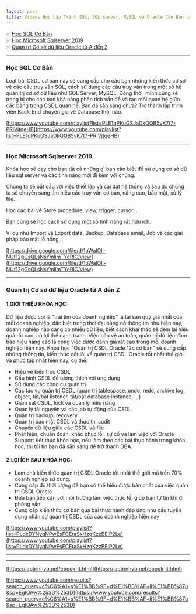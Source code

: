 ```yaml
---
layout: post
title: Videos Học Lập Trình SQL, SQL server, MySQL và Oracle Căn Bản và Nâng cao
---
```


✅ [Học SQL Cơ Bản](https://www.youtube.com/playlist?list=PLE1qPKuGSJaDkQQB5vK7t7-PRIVjtqeHB)  
✅ [Học Microsoft Sqlserver 2019](https://drive.google.com/file/d/1oWalOIi-NUf12gGsQLsNsYmlimTYeRlC/view)  
✅ [Quản trị Cơ sở dữ liệu Oracle từ A đến Z](https://www.youtube.com/playlist?list=PLdxDYNyqNPwEsFCEtaSxHzgKzzBEiP2Le)  

-----
### Học SQL Cơ Bản
Loạt bài CSDL cơ bản này sẽ cung cấp cho các bạn những kiến thức cơ sở về các câu truy vấn SQL, cách sử dụng các câu truy vấn trong một số hệ quản trị cơ sở dữ liệu như SQL Server, MySQL. Đồng thời, mình cũng sẽ trang bị cho các bạn khả năng phân tích vấn đề và tạo mối quan hệ giữa các bảng trong CSDL quan hệ. Bạn đã sẵn sàng chưa? Trở thành lập trình viên Back-End chuyên gia về Database thôi nào.

[https://www.youtube.com/playlist?list=PLE1qPKuGSJaDkQQB5vK7t7-PRIVjtqeHB](https://www.youtube.com/playlist?list=PLE1qPKuGSJaDkQQB5vK7t7-PRIVjtqeHB)

-----
### Học Microsoft Sqlserver 2019
Khóa học sẽ dạy cho bạn tất cả những gì bạn cần biết để sử dụng cơ sở dữ liệu sql server và các tính năng mới đi kèm với chúng.

Chúng ta sẽ bắt đầu với việc thiết lập và cài đặt hệ thống và sau đó chúng ta sẽ chuyển sang tìm hiểu các truy vấn cơ bản, nâng cao, bảo mật, xử lý file.

Học các bài về Store procedure, view, trigger, cursor...

Bạn cũng sẽ học cách sử dụng một số tính năng rất hữu ích.

Ví dụ như  Import và Export data, Backup, Database email, Job và các giải pháp bảo mật lỗ hổng...

[https://drive.google.com/file/d/1oWalOIi-NUf12gGsQLsNsYmlimTYeRlC/view](https://drive.google.com/file/d/1oWalOIi-NUf12gGsQLsNsYmlimTYeRlC/view)

-----
### Quản trị Cơ sở dữ liệu Oracle từ A đến Z
#### 1.GIỚI THIỆU KHÓA HỌC:
Dữ liệu được coi là "trái tim của doanh nghiệp" là tài sản quý giá nhất của mỗi doanh nghiệp, đặc biệt trong thời đại bùng nổ thông tin như hiện nay, doanh nghiệp nào càng có nhiều dữ liệu, biết cách khai thác sẽ đem lại hiệu quả rất cao, có lợi thế cạnh tranh. Việc bảo vệ an toàn, quản trị dữ liệu đảm bảo hiệu năng cao là công việc được đánh giá rất cao trong mỗi doanh nghiệp hiện nay.
Khóa học "Quản trị CSDL Oracle 12c cơ bản" sẽ cung cấp những thông tin, kiến thức cốt lõi về quản trị CSDL Oracle tốt nhất thế giới và phức tạp nhất hiện nay, cụ thể:
 - Hiểu về kiến trúc CSDL
 - Cấu hình CSDL để tương thích với ứng dụng
 - Sử dụng các công cụ quản trị
 - Các tác vụ quản trị CSDL (quản trị tablespace, undo, redo, archive log, object, tắt/bật listener, tắt/bật database instance, …)
 - Giám sát CSDL, lock và quản lý hiệu năng
 - Quản lý tài nguyên và các job tự động của CSDL
 - Quản trị backup, recovery
 - Quản trị bảo mật CSDL và thực thi audit 
 - Chuyển dữ liệu giữa các CSDL và file
 - Phát hiện, chuẩn đoán, khắc phục lỗi, sự cố và làm việc với Oracle Support
Kết thúc khóa học, nếu làm theo các bài thực hành trong khóa học, thì tôi tin bạn đã sẵn sàng để trở thành DBA.

#### 2.LỢI ÍCH SAU KHÓA HỌC:
- Làm chủ kiến thức quản trị CSDL Oracle tốt nhất thế giới mà trên 70% doanh nghiệp sử dụng.
- Cung cấp đủ thời lượng để bạn có thể hiểu được bản chất của việc quản trị CSDL Oracle
- Đưa bạn tiếp cận với môi trường làm việc thực tế, giúp bạn tự tin khi đi phỏng vấn.
- Cung cấp kiến thức cơ bản qua bài thực hành đáp ứng nhu cầu tuyển dụng nhân sự quản trị CSDL của các doanh nghiệp hiện nay

[https://www.youtube.com/playlist?list=PLdxDYNyqNPwEsFCEtaSxHzgKzzBEiP2Le](https://www.youtube.com/playlist?list=PLdxDYNyqNPwEsFCEtaSxHzgKzzBEiP2Le)

-----
-----

[https://laptrinhvb.net/ebook-it.html](https://laptrinhvb.net/ebook-it.html)

[https://www.youtube.com/results?search_query=c%C6%A1+s%E1%BB%9F+d%E1%BB%AF+li%E1%BB%87u&sp=EgIQAw%253D%253D](https://www.youtube.com/results?search_query=c%C6%A1+s%E1%BB%9F+d%E1%BB%AF+li%E1%BB%87u&sp=EgIQAw%253D%253D)